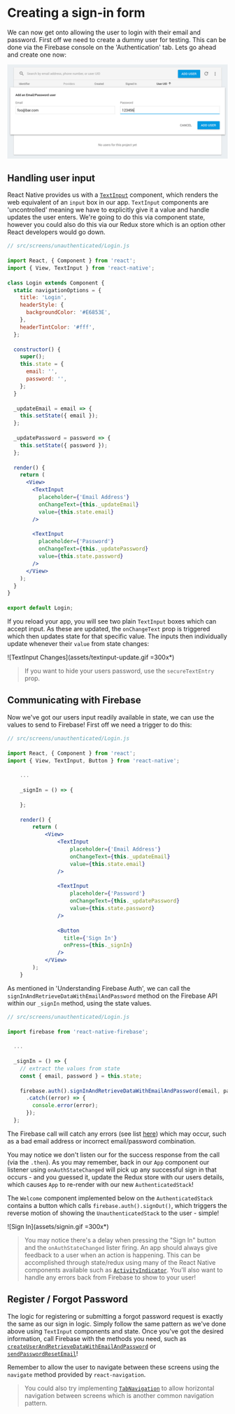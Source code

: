 # Creating a sign-in form

We can now get onto allowing the user to login with their email and password. First off we need to create a dummy user for testing. This can be
done via the Firebase console on the 'Authentication' tab. Lets go ahead and create one now:

![Add new user](assets/add-user.jpg)

## Handling user input

React Native provides us with a [`TextInput`](https://facebook.github.io/react-native/docs/textinput.html) component, which renders the web
equivalent of an `input` box in our app. `TextInput` components are 'uncontrolled' meaning we have to explicitly give it a value and handle
updates the user enters. We're going to do this via component state, however you could also do this via our Redux store which is an option
other React developers would go down.

```jsx
// src/screens/unauthenticated/Login.js

import React, { Component } from 'react';
import { View, TextInput } from 'react-native';

class Login extends Component {
  static navigationOptions = {
    title: 'Login',
    headerStyle: {
      backgroundColor: '#E6853E',
    },
    headerTintColor: '#fff',
  };

  constructor() {
    super();
    this.state = {
      email: '',
      password: '',
    };
  }

  _updateEmail = email => {
    this.setState({ email });
  };

  _updatePassword = password => {
    this.setState({ password });
  };

  render() {
    return (
      <View>
        <TextInput
          placeholder={'Email Address'}
          onChangeText={this._updateEmail}
          value={this.state.email}
        />

        <TextInput
          placeholder={'Password'}
          onChangeText={this._updatePassword}
          value={this.state.password}
        />
      </View>
    );
  }
}

export default Login;
```

If you reload your app, you will see two plain `TextInput` boxes which can accept input. As these are updated, the `onChangeText` prop is triggered
which then updates state for that specific value. The inputs then individually update whenever their `value` from state changes:

![TextInput Changes](assets/textinput-update.gif =300x\*)

> If you want to hide your users password, use the `secureTextEntry` prop.

## Communicating with Firebase

Now we've got our users input readily available in state, we can use the values to send to Firebase! First off we need a trigger to do this:

```jsx
// src/screens/unauthenticated/Login.js

import React, { Component } from 'react';
import { View, TextInput, Button } from 'react-native';

    ...

    _signIn = () => {

    };

    render() {
        return (
            <View>
                <TextInput
                    placeholder={'Email Address'}
                    onChangeText={this._updateEmail}
                    value={this.state.email}
                />

                <TextInput
                    placeholder={'Password'}
                    onChangeText={this._updatePassword}
                    value={this.state.password}
                />

                <Button
                  title={'Sign In'}
                  onPress={this._signIn}
                />
            </View>
        );
    }
```

As mentioned in 'Understanding Firebase Auth', we can call the `signInAndRetrieveDataWithEmailAndPassword` method on the Firebase API within our `_signIn` method,
using the state values.

```js
// src/screens/unauthenticated/Login.js

import firebase from 'react-native-firebase';

  ...

  _signIn = () => {
    // extract the values from state
    const { email, password } = this.state;

    firebase.auth().signInAndRetrieveDataWithEmailAndPassword(email, password)
      .catch((error) => {
        console.error(error);
      });
  };
```

The Firebase call will catch any errors (see list [here](https://rnfirebase.io/docs/v3.2.x/auth/reference/auth#signInAndRetrieveDataWithEmailAndPassword))
which may occur, such as a bad email address or incorrect email/password combination.

You may notice we don't listen our for the success response from the call (via the `.then`). As you may remember, back in our `App` component
our listener using `onAuthStateChanged` will pick up any successful sign in that occurs - and you guessed it, update the Redux store with
our users details, which causes `App` to re-render with our new `AuthenticatedStack`!

The `Welcome` component implemented below on the `AuthenticatedStack` contains a button which calls `firebase.auth().signOut()`, which triggers the
reverse motion of showing the `UnauthenticatedStack` to the user - simple!

![Sign In](assets/signin.gif =300x\*)

> You may notice there's a delay when pressing the "Sign In" button and the `onAuthStateChanged` lister firing. An app should always give feedback
> to a user when an action is happening. This can be accomplished through state/redux using many of the React Native components available such as
> [`ActivityIndicator`](https://facebook.github.io/react-native/docs/activityindicator.html). You'll also want to handle any errors back from
> Firebase to show to your user!

## Register / Forgot Password

The logic for registering or submitting a forgot password request is exactly the same as our sign in logic. Simply follow the same pattern
as we've done above using `TextInput` components and state. Once you've got the desired information, call Firebase with the methods you need, such as
[`createUserAndRetrieveDataWithEmailAndPassword`](https://rnfirebase.io/docs/v3.2.x/auth/reference/auth#createUserAndRetrieveDataWithEmailAndPassword)
or [`sendPasswordResetEmail`](https://rnfirebase.io/docs/v3.2.x/auth/reference/auth#sendPasswordResetEmail)!

Remember to allow the user to navigate between these screens using the `navigate` method provided by `react-navigation`.

> You could also try implementing [`TabNavigation`](https://reactnavigation.org/docs/tab-based-navigation.html) to allow horizontal navigation between
> screens which is another common navigation pattern.
